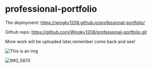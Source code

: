 # professional-portfolio

The deployment: https://wingky1208.github.io/professional-portfolio/

Github repo: https://github.com/Wingky1208/professional-portfolio.git

More work will be uploaded later,remember come back and see!

![This is an img](https://user-images.githubusercontent.com/100000900/169386117-006bb5d5-5740-4600-998c-b89a742e2a11.jpg)


![IMG_5870](https://user-images.githubusercontent.com/100000900/169386251-4c155b9d-fd5c-4eba-b17a-308443714059.jpg)

